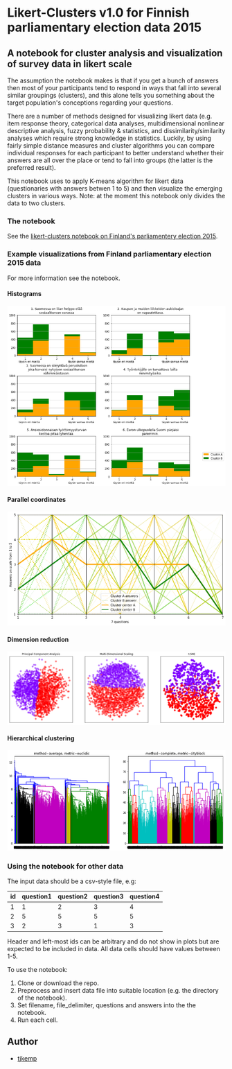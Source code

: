 # Likert-Clusters v1.0 for Finnish parliamentary election data 2015
## A notebook for cluster analysis and visualization of survey data in likert scale

The assumption the notebook makes is that if you get a bunch of answers then most of your participants tend to respond in ways that fall into several similar groupings (clusters), and this alone tells you something about the target population's conceptions regarding your questions.

There are a number of methods designed for visualizing likert data (e.g. item response theory, categorical data analyses, multidimensional nonlinear descriptive analysis, fuzzy probability & statistics, and dissimilarity/similarity analyses which require strong knowledge in statistics. Luckily, by using fairly simple distance measures and cluster algorithms you can compare individual responses for each participant to better understand whether their answers are all over the place or tend to fall into groups (the latter is the preferred result). 

This notebook uses to apply K-means algorithm for likert data (questionaries with answers betwen 1 to 5) and then visualize the emerging clusters in various ways. Note: at the moment this notebook only divides the data to two clusters.

### The notebook

See the [likert-clusters notebook on Finland's parliamentery election 2015](https://github.com/tjkemp/likert-clusters/blob/master/likert-clusters.ipynb).


### Example visualizations from Finland parliamentary election 2015 data

For more information see the notebook.

#### Histograms

![Histogram](https://github.com/tjkemp/likert-clusters/blob/master/images/results.png)

#### Parallel coordinates

![Parallel coordinates](https://github.com/tjkemp/likert-clusters/blob/master/images/parallel_coordinates.png)

#### Dimension reduction

![Dimension reduction](https://github.com/tjkemp/likert-clusters/blob/master/images/dimension_reduction.png)

#### Hierarchical clustering

![Hierarchical clustering](https://github.com/tjkemp/likert-clusters/blob/master/images/hierarchical.png)

### Using the notebook for other data

The input data should be a csv-style file, e.g: 

| id | question1 | question2 | question3 | question4 |
|----|-----------|-----------|-----------|-----------|
| 1  | 1         | 2         | 3         | 4         |
| 2  | 5         | 5         | 5         | 5         |
| 3  | 2         | 3         | 1         | 3         |

Header and left-most ids can be arbitrary and do not show in plots but are expected to be included in data. All data cells should have values between 1-5. 

To use the notebook:
1. Clone or download the repo.
2. Preprocess and insert data file into suitable location (e.g. the directory of the notebook).
3. Set filename, file_delimiter, questions and answers into the the notebook.
4. Run each cell.

## Author

- [tjkemp](https://github.com/tjkemp)
